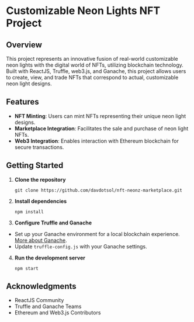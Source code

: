 # Customizable Neon Lights NFT Project

## Overview

This project represents an innovative fusion of real-world customizable neon lights with the digital world of NFTs, utilizing blockchain technology. Built with ReactJS, Truffle, web3.js, and Ganache, this project allows users to create, view, and trade NFTs that correspond to actual, customizable neon light designs.

## Features

- **NFT Minting**: Users can mint NFTs representing their unique neon light designs.
- **Marketplace Integration**: Facilitates the sale and purchase of neon light NFTs.
- **Web3 Integration**: Enables interaction with Ethereum blockchain for secure transactions.

## Getting Started

1. **Clone the repository**

   `git clone https://github.com/davdotsol/nft-neonz-marketplace.git`

2. **Install dependencies**

   `npm install`

3. **Configure Truffle and Ganache**

- Set up your Ganache environment for a local blockchain experience. [More about Ganache](https://github.com/trufflesuite/ganache).
- Update `truffle-config.js` with your Ganache settings.

4. **Run the development server**

   `npm start`

## Acknowledgments

- ReactJS Community
- Truffle and Ganache Teams
- Ethereum and Web3.js Contributors

